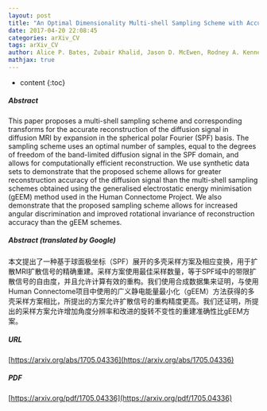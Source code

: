 ```yaml
---
layout: post
title: "An Optimal Dimensionality Multi-shell Sampling Scheme with Accurate and Efficient Transforms for Diffusion MRI"
date: 2017-04-20 22:08:45
categories: arXiv_CV
tags: arXiv_CV
author: Alice P. Bates, Zubair Khalid, Jason D. McEwen, Rodney A. Kennedy
mathjax: true
---
```


* content
{:toc}

##### Abstract
This paper proposes a multi-shell sampling scheme and corresponding transforms for the accurate reconstruction of the diffusion signal in diffusion MRI by expansion in the spherical polar Fourier (SPF) basis. The sampling scheme uses an optimal number of samples, equal to the degrees of freedom of the band-limited diffusion signal in the SPF domain, and allows for computationally efficient reconstruction. We use synthetic data sets to demonstrate that the proposed scheme allows for greater reconstruction accuracy of the diffusion signal than the multi-shell sampling schemes obtained using the generalised electrostatic energy minimisation (gEEM) method used in the Human Connectome Project. We also demonstrate that the proposed sampling scheme allows for increased angular discrimination and improved rotational invariance of reconstruction accuracy than the gEEM schemes.

##### Abstract (translated by Google)
本文提出了一种基于球面极坐标（SPF）展开的多壳采样方案及相应变换，用于扩散MRI扩散信号的精确重建。采样方案使用最佳采样数量，等于SPF域中的带限扩散信号的自由度，并且允许计算有效的重构。我们使用合成数据集来证明，与使用Human Connectome项目中使用的广义静电能量最小化（gEEM）方法获得的多壳采样方案相比，所提出的方案允许扩散信号的重构精度更高。我们还证明，所提出的采样方案允许增加角度分辨率和改进的旋转不变性的重建准确性比gEEM方案。

##### URL
[https://arxiv.org/abs/1705.04336](https://arxiv.org/abs/1705.04336)

##### PDF
[https://arxiv.org/pdf/1705.04336](https://arxiv.org/pdf/1705.04336)

